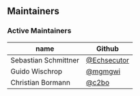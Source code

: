 ## Maintainers

### Active Maintainers

| name              | Github    | 
|-------------------|-----------|
| Sebastian Schmittner        | [@Echsecutor](https://github.com/Echsecutor) |
| Guido Wischrop | [@mgmgwi](https://github.com/mgmgwi) |
| Christian Bormann | [@c2bo](https://github.com/c2bo) |
